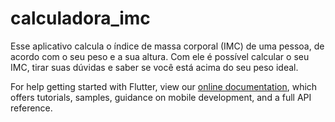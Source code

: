 # calculadora_imc

Esse aplicativo calcula o índice de massa corporal (IMC) de uma pessoa, de acordo com o seu peso e a sua altura. 
Com ele é possível calcular o seu IMC, tirar suas 
dúvidas e saber se você está acima do seu peso ideal.

For help getting started with Flutter, view our
[online documentation](https://flutter.dev/docs), which offers tutorials,
samples, guidance on mobile development, and a full API reference.
